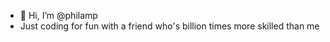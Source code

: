 - 👋 Hi, I’m @philamp
- Just coding for fun with a friend who's billion times more skilled than me

<!---
philamp/philamp is a ✨ special ✨ repository because its `README.md` (this file) appears on your GitHub profile.
You can click the Preview link to take a look at your changes.
--->
